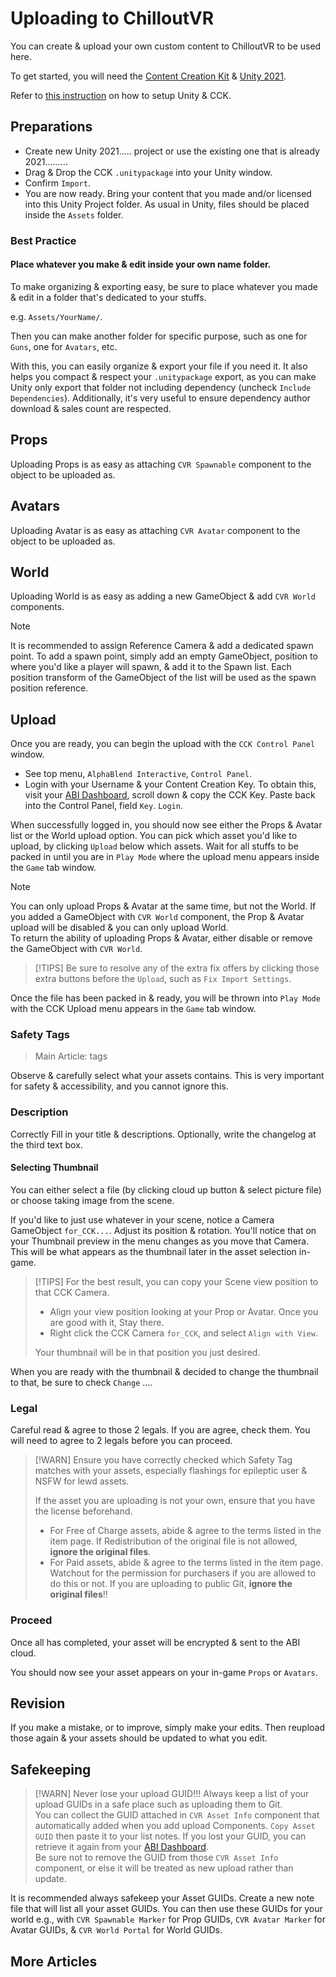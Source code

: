 # Uploading to ChilloutVR

You can create & upload your own custom content to ChilloutVR to be used here.

To get started, you will need the [Content Creation Kit](https://abinteractive.net) & [Unity 2021](https://unity.com).

Refer to [this instruction]() on how to setup Unity & CCK.

## Preparations

- Create new Unity 2021..... project or use the existing one that is already 2021.........
- Drag & Drop the CCK `.unitypackage` into your Unity window.
- Confirm `Import`.
- You are now ready. Bring your content that you made and/or licensed into this Unity Project folder. As usual in Unity, files should be placed inside the `Assets` folder.

### Best Practice

#### Place whatever you make & edit inside your own name folder.

To make organizing & exporting easy, be sure to place whatever you made & edit in a folder that's dedicated to your stuffs.

e.g. `Assets/YourName/`.

Then you can make another folder for specific purpose, such as one for `Guns`, one for `Avatars`, etc.

With this, you can easily organize & export your file if you need it. It also helps you compact & respect your `.unitypackage` export, as you can make Unity only export that folder not including dependency (uncheck `Include Dependencies`). Additionally, it's very useful to ensure dependency author download & sales count are respected.

## Props

Uploading Props is as easy as attaching `CVR Spawnable` component to the object to be uploaded as.

## Avatars

Uploading Avatar is as easy as attaching `CVR Avatar` component to the object to be uploaded as.

## World

Uploading World is as easy as adding a new GameObject & add `CVR World` components.

> [!NOTE]
> It is recommended to assign Reference Camera & add a dedicated spawn point.
> To add a spawn point, simply add an empty GameObject, position to where you'd like a player will spawn, & add it to the Spawn list. Each position transform of the GameObject of the list will be used as the spawn position reference.

## Upload

Once you are ready, you can begin the upload with the `CCK Control Panel` window.

- See top menu, `AlphaBlend Interactive`, `Control Panel`.
- Login with your Username & your Content Creation Key. To obtain this, visit your [ABI Dashboard](https://hub.abinteractive.net), scroll down & copy the CCK Key. Paste back into the Control Panel, field `Key`. `Login`.

When successfully logged in, you should now see either the Props & Avatar list or the World upload option. You can pick which asset you'd like to upload, by clicking `Upload` below which assets. Wait for all stuffs to be packed in until you are in `Play Mode` where the upload menu appears inside the `Game` tab window.

> [!NOTE]
> You can only upload Props & Avatar at the same time, but not the World. If you added a GameObject with `CVR World` component, the Prop & Avatar upload will be disabled & you can only upload World.  
> To return the ability of uploading Props & Avatar, either disable or remove the GameObject with `CVR World`.

> [!TIPS]
> Be sure to resolve any of the extra fix offers by clicking those extra buttons before the `Upload`, such as `Fix Import Settings`.

Once the file has been packed in & ready, you will be thrown into `Play Mode` with the CCK Upload menu appears in the `Game` tab window.

### Safety Tags

> Main Article: tags

Observe & carefully select what your assets contains. This is very important for safety & accessibility, and you cannot ignore this.

### Description

Correctly Fill in your title & descriptions. Optionally, write the changelog at the third text box.

#### Selecting Thumbnail

You can either select a file (by clicking cloud up button & select picture file) or choose taking image from the scene.

If you'd like to just use whatever in your scene, notice a Camera GameObject `for_CCK...`. Adjust its position & rotation. You'll notice that on your Thumbnail preview in the menu changes as you move that Camera. This will be what appears as the thumbnail later in the asset selection in-game.

> [!TIPS]
> For the best result, you can copy your Scene view position to that CCK Camera.  
> - Align your view position looking at your Prop or Avatar. Once you are good with it, Stay there.
> - Right click the CCK Camera `for_CCK`, and select `Align with View`.
> 
> Your thumbnail will be in that position you just desired.

When you are ready with the thumbnail & decided to change the thumbnail to that, be sure to check `Change` ....

### Legal

Careful read & agree to those 2 legals. If you are agree, check them. You will need to agree to 2 legals before you can proceed.

> [!WARN]
> Ensure you have correctly checked which Safety Tag matches with your assets, especially flashings for epileptic user & NSFW for lewd assets.
> 
> If the asset you are uploading is not your own, ensure that you have the license beforehand.  
> - For Free of Charge assets, abide & agree to the terms listed in the item page. If Redistribution of the original file is not allowed, **ignore the original files**.
> - For Paid assets, abide & agree to the terms listed in the item page. Watchout for the permission for purchasers if you are allowed to do this or not. If you are uploading to public Git, **ignore the original files**!!

### Proceed

Once all has completed, your asset will be encrypted & sent to the ABI cloud.

You should now see your asset appears on your in-game `Props` or `Avatars`.

## Revision

If you make a mistake, or to improve, simply make your edits. Then reupload those again & your assets should be updated to what you edit.

## Safekeeping

> [!WARN]
> Never lose your upload GUID!!! Always keep a list of your upload GUIDs in a safe place such as uploading them to Git.  
> You can collect the GUID attached in `CVR Asset Info` component that automatically added when you add upload Components. `Copy Asset GUID` then paste it to your list notes.
> If you lost your GUID, you can retrieve it again from your [ABI Dashboard]().  
> Be sure not to remove the GUID from those `CVR Asset Info` component, or else it will be treated as new upload rather than update.

It is recommended always safekeep your Asset GUIDs. Create a new note file that will list all your asset GUIDs. You can then use these GUIDs for your world e.g., with `CVR Spawnable Marker` for Prop GUIDs, `CVR Avatar Marker` for Avatar GUIDs, & `CVR World Portal` for World GUIDs.

## More Articles